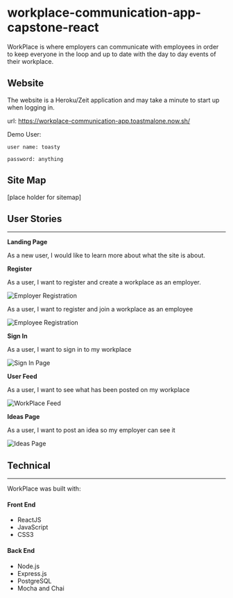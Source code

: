 # workplace-communication-app-capstone-react

WorkPlace is where employers can communicate with employees in
order to keep everyone in the loop and up to date with the day to day events of their workplace.

## Website

The website is a Heroku/Zeit application and may take a minute to start up when logging in.

url: https://workplace-communication-app.toastmalone.now.sh/

Demo User:

    user name: toasty

    password: anything

## Site Map

[place holder for sitemap]

## User Stories

---

**Landing Page**

As a new user, I would like to learn more about what the site is about.

**Register**

As a user, I want to register and create a workplace as an employer.

![Employer Registration](src\img\wireframes\employer-registration-page.png)

As a user, I want to register and join a workplace as an employee

![Employee Registration](src\img\wireframes\employee-registration-page.png)

**Sign In**

As a user, I want to sign in to my workplace

![Sign In Page](src\img\wireframes\sign-in.png)

**User Feed**

As a user, I want to see what has been posted on my workplace

![WorkPlace Feed](src\img\wireframes\workplace-feed.png)

**Ideas Page**

As a user, I want to post an idea so my employer can see it

![Ideas Page](src\img\wireframes\ideas-page.png)

## Technical

---

WorkPlace was built with:

#### Front End

- ReactJS
- JavaScript
- CSS3

#### Back End

- Node.js
- Express.js
- PostgreSQL
- Mocha and Chai
